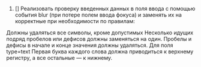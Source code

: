 1) [] Реализовать проверку введенных данных в поля ввода с помощью события blur (при потере полем ввода фокуса) и заменять их на корректные при необходимости по правилам:

Должны удаляться все символы, кроме допустимых
Несколько идущих подряд пробелов или дефисов должны заменяться на один.
Пробелы и дефисы в начале и конце значения должны удаляться.
Для поля type=text Первая буква каждого слова должна приводиться к верхнему регистру, а все остальные — к нижнему.